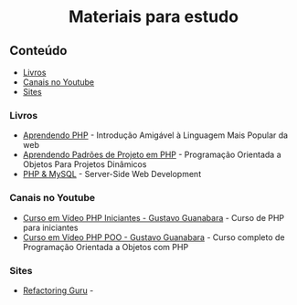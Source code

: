 <center>
 <h1>Materiais para estudo</h1>
</center>

## Conteúdo
 - [Livros](#livros)
 - [Canais no Youtube](#canais-youtube)
 - [Sites](#sites)

### Livros

* [Aprendendo PHP](https://www.amazon.com.br/Aprendendo-PHP-Introdu%C3%A7%C3%A3o-Amig%C3%A1vel-Linguagem/dp/8575225189) - Introdução Amigável à Linguagem Mais Popular da web
* [Aprendendo Padrões de Projeto em PHP](https://www.amazon.com.br/Aprendendo-Padr%C3%B5es-Projeto-em-PHP/dp/8575223437/ref=pd_sim_sccl_1_2/137-1394248-3210203?pd_rd_w=cR1FZ&content-id=amzn1.sym.ea5b5dcc-5408-4cf2-b51b-0bc18438a2dc&pf_rd_p=ea5b5dcc-5408-4cf2-b51b-0bc18438a2dc&pf_rd_r=9EFA4ACWM5EWPXPRDCF5&pd_rd_wg=lerEY&pd_rd_r=7c79bcb9-270d-42a4-8c09-373b3ce0bba2&pd_rd_i=8575223437&psc=1) - Programação Orientada a Objetos Para Projetos Dinâmicos
* [PHP & MySQL](https://www.amazon.com.br/PHP-MySQL-Server-side-Web-Development/dp/1119149223/ref=pd_sbs_sccl_1_5/137-1394248-3210203?pd_rd_w=WD6LK&content-id=amzn1.sym.d27ac626-cb3c-4c30-830f-0fd405f2510f&pf_rd_p=d27ac626-cb3c-4c30-830f-0fd405f2510f&pf_rd_r=8T8Z40KEW6PARN34K1YZ&pd_rd_wg=qJY89&pd_rd_r=33d67a92-60ca-4f5a-8367-25fd359072f3&pd_rd_i=1119149223&psc=1) - Server-Side Web Development

### Canais no Youtube

* [Curso em Vídeo PHP Iniciantes - Gustavo Guanabara](https://www.youtube.com/playlist?list=PLHz_AreHm4dm4beCCCmW4xwpmLf6EHY9k) - Curso de PHP para iniciantes
* [Curso em Vídeo PHP POO - Gustavo Guanabara](https://www.youtube.com/playlist?list=PLHz_AreHm4dmGuLII3tsvryMMD7VgcT7x) - Curso completo de Programação Orientada a Objetos com PHP

### Sites

* [Refactoring Guru](https://refactoring.guru/pt-br) - 
